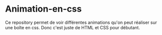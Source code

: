 # Animation-en-css
Ce repository permet de voir différentes animations qu'on peut réaliser sur une boîte en css. Donc c'est juste de HTML et CSS pour débutant.
